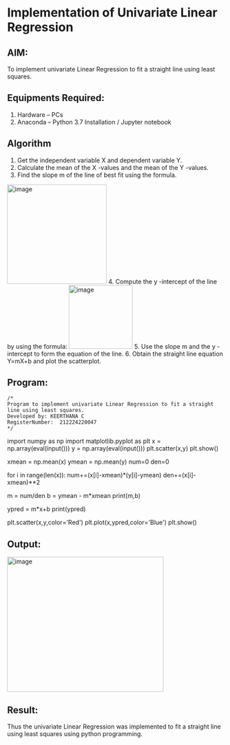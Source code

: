# Implementation of Univariate Linear Regression
## AIM:
To implement univariate Linear Regression to fit a straight line using least squares.

## Equipments Required:
1. Hardware – PCs
2. Anaconda – Python 3.7 Installation / Jupyter notebook

## Algorithm
1. Get the independent variable X and dependent variable Y.
2. Calculate the mean of the X -values and the mean of the Y -values.
3. Find the slope m of the line of best fit using the formula. 
<img width="231" alt="image" src="https://user-images.githubusercontent.com/93026020/192078527-b3b5ee3e-992f-46c4-865b-3b7ce4ac54ad.png">
4. Compute the y -intercept of the line by using the formula:
<img width="148" alt="image" src="https://user-images.githubusercontent.com/93026020/192078545-79d70b90-7e9d-4b85-9f8b-9d7548a4c5a4.png">
5. Use the slope m and the y -intercept to form the equation of the line.
6. Obtain the straight line equation Y=mX+b and plot the scatterplot.

## Program:
```
/*
Program to implement univariate Linear Regression to fit a straight line using least squares.
Developed by: KEERTHANA C 
RegisterNumber:  212224220047
*/
```
import numpy as np
import matplotlib.pyplot as plt
x = np.array(eval(input()))
y = np.array(eval(input()))
plt.scatter(x,y)
plt.show()

xmean = np.mean(x)
ymean = np.mean(y)
num=0
den=0

for i in range(len(x)):
    num+=(x[i]-xmean)*(y[i]-ymean)
    den+=(x[i]-xmean)**2

m = num/den
b = ymean - m*xmean
print(m,b)

ypred = m*x+b
print(ypred)

plt.scatter(x,y,color='Red')
plt.plot(x,ypred,color='Blue')
plt.show()


## Output:
<img width="363" height="314" alt="image" src="https://github.com/user-attachments/assets/ad092aa7-e018-4bfe-b340-a95ce993de70" />


## Result:
Thus the univariate Linear Regression was implemented to fit a straight line using least squares using python programming.
